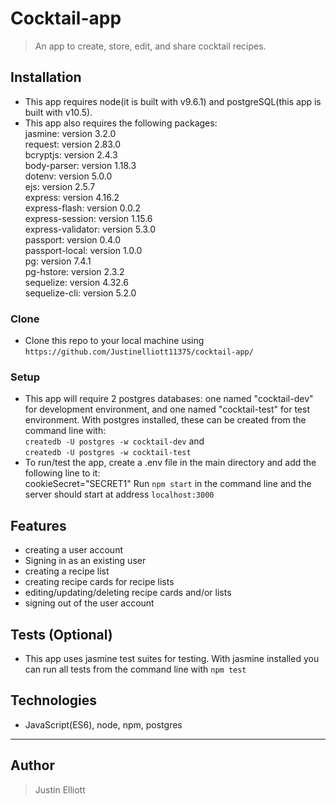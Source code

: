 # Cocktail-app

> An app to create, store, edit, and share cocktail recipes.  



## Installation

- This app requires node(it is built with v9.6.1) and postgreSQL(this app is built with v10.5).  
- This app also requires the following packages:   
    jasmine: version 3.2.0   
    request: version 2.83.0  
    bcryptjs: version 2.4.3  
    body-parser: version 1.18.3  
    dotenv: version 5.0.0  
    ejs: version 2.5.7  
    express: version 4.16.2  
    express-flash: version 0.0.2  
    express-session: version 1.15.6  
    express-validator: version 5.3.0   
    passport: version 0.4.0  
    passport-local: version 1.0.0  
    pg: version 7.4.1  
    pg-hstore: version 2.3.2  
    sequelize: version 4.32.6  
    sequelize-cli: version 5.2.0  
### Clone

- Clone this repo to your local machine using `https://github.com/Justinelliott11375/cocktail-app/`

### Setup

- This app will require 2 postgres databases: one named "cocktail-dev" for development environment, and one named "cocktail-test" for test environment. With postgres installed, these can be created from the command line with:  
`createdb -U postgres -w cocktail-dev` and  
`createdb -U postgres -w cocktail-test` 
- To run/test the app, create a .env file in the main directory and add the following line to it:  
cookieSecret="SECRET1"
Run `npm start` in the command line and the server should start at address `localhost:3000`

## Features

- creating a user account  
- Signing in as an existing user
- creating a recipe list 
- creating recipe cards for recipe lists
- editing/updating/deleting recipe cards and/or lists
- signing out of the user account

## Tests (Optional)

- This app uses jasmine test suites for testing. With jasmine installed you can run all tests from the command line with `npm test`

## Technologies

- JavaScript(ES6), node, npm, postgres

---

## Author

> Justin Elliott
